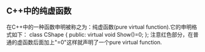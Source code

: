 ## C++中的纯虚函数
在C++中的一种函数申明被称之为：纯虚函数(pure virtual function).它的申明格式如下：
    class CShape
    {
    public:
        virtual void Show()=0;
    };
注意红色部分，在普通的虚函数后面加上"=0"这样就声明了一个pure virtual function.
